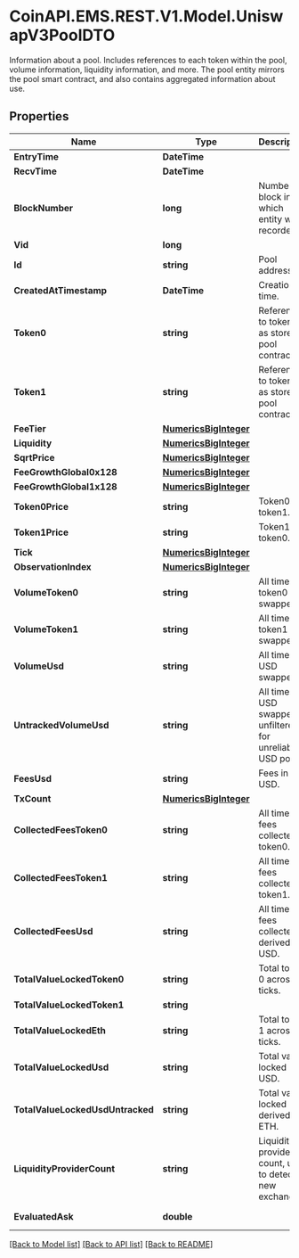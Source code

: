 # CoinAPI.EMS.REST.V1.Model.UniswapV3PoolDTO
Information about a pool. Includes references to each token within the pool, volume information, liquidity information, and more. The pool entity mirrors the pool smart contract, and also contains aggregated information about use.

## Properties

Name | Type | Description | Notes
------------ | ------------- | ------------- | -------------
**EntryTime** | **DateTime** |  | [optional] 
**RecvTime** | **DateTime** |  | [optional] 
**BlockNumber** | **long** | Number of block in which entity was recorded. | [optional] 
**Vid** | **long** |  | [optional] 
**Id** | **string** | Pool address. | [optional] 
**CreatedAtTimestamp** | **DateTime** | Creation time. | [optional] 
**Token0** | **string** | Reference to token0 as stored in pool contract. | [optional] 
**Token1** | **string** | Reference to token1 as stored in pool contract. | [optional] 
**FeeTier** | [**NumericsBigInteger**](NumericsBigInteger.md) |  | [optional] 
**Liquidity** | [**NumericsBigInteger**](NumericsBigInteger.md) |  | [optional] 
**SqrtPrice** | [**NumericsBigInteger**](NumericsBigInteger.md) |  | [optional] 
**FeeGrowthGlobal0x128** | [**NumericsBigInteger**](NumericsBigInteger.md) |  | [optional] 
**FeeGrowthGlobal1x128** | [**NumericsBigInteger**](NumericsBigInteger.md) |  | [optional] 
**Token0Price** | **string** | Token0 per token1. | [optional] 
**Token1Price** | **string** | Token1 per token0. | [optional] 
**Tick** | [**NumericsBigInteger**](NumericsBigInteger.md) |  | [optional] 
**ObservationIndex** | [**NumericsBigInteger**](NumericsBigInteger.md) |  | [optional] 
**VolumeToken0** | **string** | All time token0 swapped. | [optional] 
**VolumeToken1** | **string** | All time token1 swapped. | [optional] 
**VolumeUsd** | **string** | All time USD swapped. | [optional] 
**UntrackedVolumeUsd** | **string** | All time USD swapped, unfiltered for unreliable USD pools. | [optional] 
**FeesUsd** | **string** | Fees in USD. | [optional] 
**TxCount** | [**NumericsBigInteger**](NumericsBigInteger.md) |  | [optional] 
**CollectedFeesToken0** | **string** | All time fees collected token0. | [optional] 
**CollectedFeesToken1** | **string** | All time fees collected token1. | [optional] 
**CollectedFeesUsd** | **string** | All time fees collected derived USD. | [optional] 
**TotalValueLockedToken0** | **string** | Total token 0 across all ticks. | [optional] 
**TotalValueLockedToken1** | **string** |  | [optional] 
**TotalValueLockedEth** | **string** | Total token 1 across all ticks. | [optional] 
**TotalValueLockedUsd** | **string** | Total value locked USD. | [optional] 
**TotalValueLockedUsdUntracked** | **string** | Total value locked derived ETH. | [optional] 
**LiquidityProviderCount** | **string** | Liquidity providers count, used to detect new exchanges. | [optional] 
**EvaluatedAsk** | **double** |  | [optional] [readonly] 

[[Back to Model list]](../README.md#documentation-for-models) [[Back to API list]](../README.md#documentation-for-api-endpoints) [[Back to README]](../README.md)

